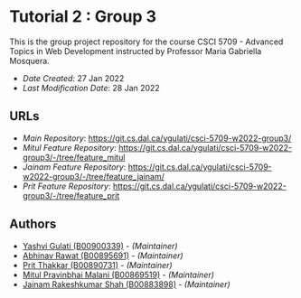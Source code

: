 # Tutorial 2 : Group 3

This is the group project repository for the course CSCI 5709 - Advanced Topics in Web Development instructed by Professor Maria Gabriella Mosquera.

* *Date Created*: 27 Jan 2022
* *Last Modification Date*: 28 Jan 2022

## URLs
* *Main Repository*: <https://git.cs.dal.ca/ygulati/csci-5709-w2022-group3/>
* *Mitul Feature Repository*: <https://git.cs.dal.ca/ygulati/csci-5709-w2022-group3/-/tree/feature_mitul>
* *Jainam Feature Repository*: <https://git.cs.dal.ca/ygulati/csci-5709-w2022-group3/-/tree/feature_jainam/>
* *Prit Feature Repository*: <https://git.cs.dal.ca/ygulati/csci-5709-w2022-group3/-/tree/feature_prit>

## Authors
* [Yashvi Gulati (B00900339)](mailto:ys849413@dal.ca) - *(Maintainer)*
* [Abhinav Rawat (B00895691)](mailto:abhi@dal.ca) - *(Maintainer)*
* [Prit Thakkar (B00890731)](mailto:Prit.Thakkar@dal.ca) - *(Maintainer)*
* [Mitul Pravinbhai Malani (B00869519)](mailto:mt215690@dal.ca) - *(Maintainer)*
* [Jainam Rakeshkumar Shah (B00883898)](mailto:jainam@dal.ca) - *(Maintainer)*